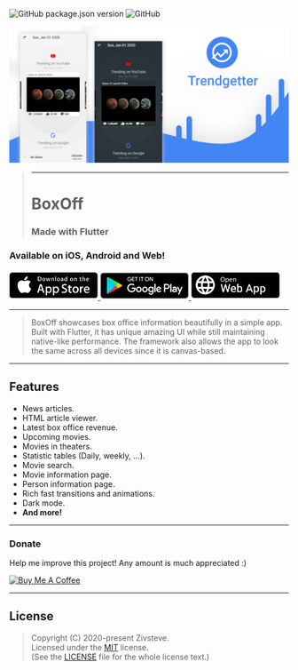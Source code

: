 ![GitHub package.json version](https://img.shields.io/github/package-json/v/Zivsteve/BoxOff?style=flat-square)
![GitHub](https://img.shields.io/github/license/Zivsteve/BoxOff?style=flat-square)

<img src="./.github/images/showcase.png" alt="Showcase">

> ---
>
> # BoxOff
>
> ### Made with Flutter

### Available on iOS, Android and Web!

<a href="https://boxoff.app/ios" target="_blank">
  <img src="./.github/images/app-store-badge.png" alt="App Store" width="160">
</a>
<a href="https://boxoff.app/android" target="_blank">
  <img src="./.github/images/google-play-badge.png" alt="Google Play" width="160">
</a>
<a href="https://boxoff.app/web" target="_blank">
  <img src="./.github/images/web-app-badge.png" alt="Web App" width="160">
</a>

---

> BoxOff showcases box office information beautifully in a simple app.
> Built with Flutter, it has unique amazing UI while still maintaining native-like performance.
> The framework also allows the app to look the same across all devices since it is canvas-based.

---

## Features

- News articles.
- HTML article viewer.
- Latest box office revenue.
- Upcoming movies.
- Movies in theaters.
- Statistic tables (Daily, weekly, ...).
- Movie search.
- Movie information page.
- Person information page.
- Rich fast transitions and animations.
- Dark mode.
- **And more!**

---

### Donate

Help me improve this project! Any amount is much appreciated :)

<a href="https://www.buymeacoffee.com/YkncqEs" target="_blank">
  <img src="https://cdn.buymeacoffee.com/buttons/default-blue.png" alt="Buy Me A Coffee" width="217" height="51">
</a>

---

## License

> Copyright (C) 2020-present Zivsteve.  
> Licensed under the [MIT](https://opensource.org/licenses/MIT) license.  
> (See the [LICENSE](https://github.com/Zivsteve/trendgetter-api/blob/master/LICENSE) file for the whole license text.)
